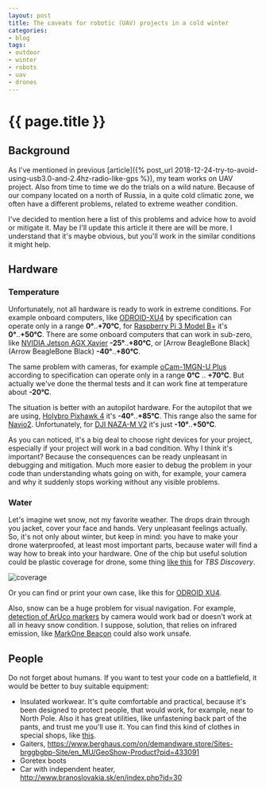 ```yaml
---
layout: post
title: The caveats for robotic (UAV) projects in a cold winter
categories:
- blog
tags:
- outdoor
- winter
- robots
- uav
- drones
---
```


# {{ page.title }}

## Background

As I've mentioned in previous [article]({% post_url 2018-12-24-try-to-avoid-using-usb3.0-and-2.4hz-radio-like-gps %}), my team works on UAV project. Also from time to time we do the trials on a wild nature.
Because of our company located on a north of Russia, in a quite cold climatic zone, we often have a different problems, related to extreme weather condition.

I've decided to mention here a list of this problems and advice how to avoid or mitigate it. May be I'll update this article it there are will be more. I understand that it's maybe obvious, but you'll work in the similar conditions it might help.

## Hardware

### Temperature

Unfortunately, not all hardware is ready to work in extreme conditions. For example onboard computers, like [ODROID-XU4](https://forum.odroid.com/viewtopic.php?t=20864) by specification can operate only in a range **0°**..**+70°C**, for [Raspberry Pi 3 Model B+](https://static.raspberrypi.org/files/product-briefs/Raspberry-Pi-Model-Bplus-Product-Brief.pdf) it's **0°**..**+50°C**. There are some onboard computers that can work in sub-zero, like [NVIDIA Jetson AGX Xavier](https://devblogs.nvidia.com/nvidia-jetson-agx-xavier-32-teraops-ai-robotics/) **-25°**..**+80°C**, or [Arrow BeagleBone Black](Arrow BeagleBone Black) **-40°**..**+80°C**.

The same problem with cameras, for example [oCam-1MGN-U Plus](https://www.hardkernel.com/shop/ocam-1mgn-u-plus-1mp-usb3-0-mono-global-shutter/) according to specification can operate only in a range **0°C** .. **+70°C**. But actually we've done the thermal tests and it can work fine at temperature about **-20°C**.

The situation is better with an autopilot hardware. For the autopilot that we are using, [Holybro Pixhawk 4](https://docs.px4.io/en/flight_controller/pixhawk4.html) it's **-40°**..**+85°C**. This range also the same for [Navio2](https://store.emlid.com/product/navio2/). Unfortunately, for [DJI NAZA-M V2](https://www.dji.com/naza-m-v2/spec_v1-doc) it's just **-10°**..**+50°C**.

As you can noticed, it's a big deal to choose right devices for your project, especially if your project will work in a bad condition. Why I think it's important? Because the consequences can be ready unpleasant in debugging and mitigation. Much more easier to debug the problem in your code than understanding whats going on with, for example, your camera and why it suddenly stops working without any visible problems.

### Water

Let's imagine wet snow, not my favorite weather. The drops drain through you jacket, cover your face and hands. Very unpleasant feelings actually.
So, it's not only about winter, but keep in mind: you have to make your drone waterproofed, at least most important parts, because water will find a way how to break into your hardware.
One of the chip but useful solution could be plastic coverage for drone, some thing [like this](https://www.ebay.ie/itm/201379747797) for *TBS Discovery*.

![coverage](/assets/images/robotics-and-uav-projects-cold-weather/tbs-cover.jpg)

Or you can find or print your own case, like this for [ODROID XU4](https://www.thingiverse.com/thing:3225094).

Also, snow can be a huge problem for visual navigation. For example, [detection of ArUco markers](https://docs.opencv.org/4.0.0/d5/dae/tutorial_aruco_detection.html) by camera would work bad or doesn't work at all in heavy snow condition. I suppose, solution, that relies on infrared emission, like [MarkOne Beacon](https://irlock.com/products/markone-beacon-v2-0) could also work unsafe.

## People

Do not forget about humans. If you want to test your code on a battlefield, it would be better to buy suitable equipment:
* Insulated workwear. It's quite comfortable and practical, because it's been designed to protect people, that would work, for example, near to North Pole. Also it has great utilities, like unfastening back part of the pants, and trust me you'll use it. You can find this kind of clothes in special shops, like [this](https://en.vostok.ru/catalog/).
* Gaiters, https://www.berghaus.com/on/demandware.store/Sites-brggbgbp-Site/en_MU/GeoShow-Product?pid=433091
* Goretex boots
* Car with independent heater, http://www.branoslovakia.sk/en/index.php?id=30
